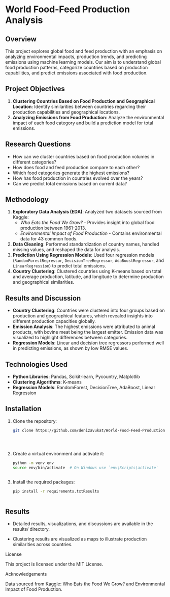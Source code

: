 
# World Food-Feed Production Analysis

## Overview
This project explores global food and feed production with an emphasis on analyzing environmental impacts, production trends, and predicting emissions using machine learning models. Our aim is to understand global food production patterns, categorize countries based on production capabilities, and predict emissions associated with food production.



## Project Objectives
1. **Clustering Countries Based on Food Production and Geographical Location**: Identify similarities between countries regarding their production capabilities and geographical locations.
2. **Analyzing Emissions from Food Production**: Analyze the environmental impact of each food category and build a prediction model for total emissions.

## Research Questions
- How can we cluster countries based on food production volumes in different categories?
- How does food and feed production compare to each other?
- Which food categories generate the highest emissions?
- How has food production in countries evolved over the years?
- Can we predict total emissions based on current data?

## Methodology
1. **Exploratory Data Analysis (EDA)**: Analyzed two datasets sourced from Kaggle:
   - *Who Eats the Food We Grow?* - Provides insight into global food production between 1961-2013.
   - *Environmental Impact of Food Production* - Contains environmental data for 43 common foods.
2. **Data Cleaning**: Performed standardization of country names, handled missing values, and reshaped the data for analysis.
3. **Prediction Using Regression Models**: Used four regression models (`RandomForestRegressor`, `DecisionTreeRegressor`, `AdaBoostRegressor`, and `LinearRegression`) to predict total emissions.
4. **Country Clustering**: Clustered countries using K-means based on total and average production, latitude, and longitude to determine production and geographical similarities.

## Results and Discussion
- **Country Clustering**: Countries were clustered into four groups based on production and geographical features, which revealed insights into different production capacities globally.
- **Emission Analysis**: The highest emissions were attributed to animal products, with bovine meat being the largest emitter. Emission data was visualized to highlight differences between categories.
- **Regression Models**: Linear and decision tree regressors performed well in predicting emissions, as shown by low RMSE values.

## Technologies Used
- **Python Libraries**: Pandas, Scikit-learn, Pycountry, Matplotlib
- **Clustering Algorithms**: K-means
- **Regression Models**: RandomForest, DecisionTree, AdaBoost, Linear Regression



## Installation
1. Clone the repository:

   ```bash
   git clone https://github.com/denizavukat/World-Food-Feed-Production.git





2. Create a virtual environment and activate it:

    ```bash
    python -m venv env
    source env/bin/activate  # On Windows use `env\Scripts\activate`



3. Install the required packages:

    ```bash
    pip install -r requirements.txtResults



## Results

* Detailed results, visualizations, and discussions are available in the results/ directory.

* Clustering results are visualized as maps to illustrate production similarities across countries.

License

This project is licensed under the MIT License.

Acknowledgements

Data sourced from Kaggle: Who Eats the Food We Grow? and Environmental Impact of Food Production.


